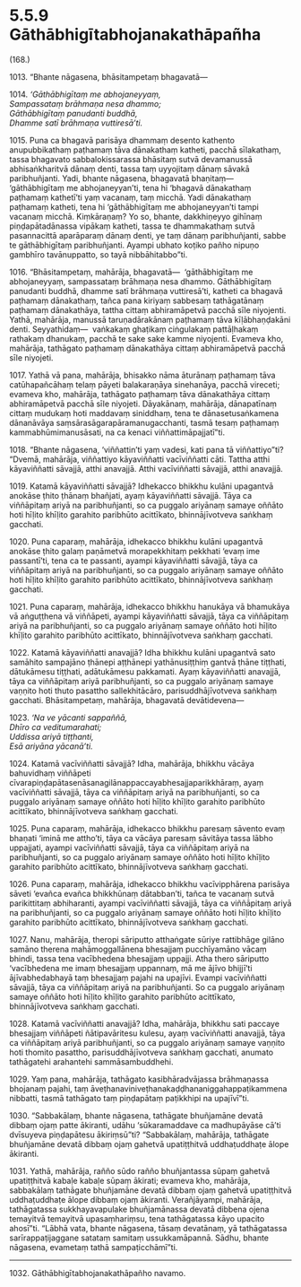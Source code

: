 

# 5.5.9 Gāthābhigītabhojanakathāpañha




(168.)

1013\. “Bhante nāgasena, bhāsitampetaṃ bhagavatā—

1014\. _‘Gāthābhigītaṃ me abhojaneyyaṃ,_  
_Sampassataṃ brāhmaṇa nesa dhammo;_  
_Gāthābhigītaṃ panudanti buddhā,_  
_Dhamme satī brāhmaṇa vuttiresā’ti._  


1015\. Puna ca bhagavā parisāya dhammaṃ desento kathento anupubbikathaṃ paṭhamaṃ tāva dānakathaṃ katheti, pacchā sīlakathaṃ, tassa bhagavato sabbalokissarassa bhāsitaṃ sutvā devamanussā abhisaṅkharitvā dānaṃ denti, tassa taṃ uyyojitaṃ dānaṃ sāvakā paribhuñjanti. Yadi, bhante nāgasena, bhagavatā bhaṇitaṃ—  ‘gāthābhigītaṃ me abhojaneyyan’ti, tena hi ‘bhagavā dānakathaṃ paṭhamaṃ kathetī’ti yaṃ vacanaṃ, taṃ micchā. Yadi dānakathaṃ paṭhamaṃ katheti, tena hi ‘gāthābhigītaṃ me abhojaneyyan’ti tampi vacanaṃ micchā. Kiṃkāraṇaṃ? Yo so, bhante, dakkhiṇeyyo gihīnaṃ piṇḍapātadānassa vipākaṃ katheti, tassa te dhammakathaṃ sutvā pasannacittā aparāparaṃ dānaṃ denti, ye taṃ dānaṃ paribhuñjanti, sabbe te gāthābhigītaṃ paribhuñjanti. Ayampi ubhato koṭiko pañho nipuṇo gambhīro tavānuppatto, so tayā nibbāhitabbo”ti.

1016\. “Bhāsitampetaṃ, mahārāja, bhagavatā—  ‘gāthābhigītaṃ me abhojaneyyaṃ, sampassataṃ brāhmaṇa nesa dhammo. Gāthābhigītaṃ panudanti buddhā, dhamme satī brāhmaṇa vuttiresā’ti, katheti ca bhagavā paṭhamaṃ dānakathaṃ, tañca pana kiriyaṃ sabbesaṃ tathāgatānaṃ paṭhamaṃ dānakathāya, tattha cittaṃ abhiramāpetvā pacchā sīle niyojenti. Yathā, mahārāja, manussā taruṇadārakānaṃ paṭhamaṃ tāva kīḷābhaṇḍakāni denti. Seyyathidaṃ—  vaṅkakaṃ ghaṭikaṃ ciṅgulakaṃ pattāḷhakaṃ rathakaṃ dhanukaṃ, pacchā te sake sake kamme niyojenti. Evameva kho, mahārāja, tathāgato paṭhamaṃ dānakathāya cittaṃ abhiramāpetvā pacchā sīle niyojeti.

1017\. Yathā vā pana, mahārāja, bhisakko nāma āturānaṃ paṭhamaṃ tāva catūhapañcāhaṃ telaṃ pāyeti balakaraṇāya sinehanāya, pacchā vireceti; evameva kho, mahārāja, tathāgato paṭhamaṃ tāva dānakathāya cittaṃ abhiramāpetvā pacchā sīle niyojeti. Dāyakānaṃ, mahārāja, dānapatīnaṃ cittaṃ mudukaṃ hoti maddavaṃ siniddhaṃ, tena te dānasetusaṅkamena dānanāvāya saṃsārasāgarapāramanugacchanti, tasmā tesaṃ paṭhamaṃ kammabhūmimanusāsati, na ca kenaci viññattimāpajjatī”ti.

1018\. “Bhante nāgasena, ‘viññattin’ti yaṃ vadesi, kati pana tā viññattiyo”ti? “Dvemā, mahārāja, viññattiyo kāyaviññatti vacīviññatti cāti. Tattha atthi kāyaviññatti sāvajjā, atthi anavajjā. Atthi vacīviññatti sāvajjā, atthi anavajjā.

1019\. Katamā kāyaviññatti sāvajjā? Idhekacco bhikkhu kulāni upagantvā anokāse ṭhito ṭhānaṃ bhañjati, ayaṃ kāyaviññatti sāvajjā. Tāya ca viññāpitaṃ ariyā na paribhuñjanti, so ca puggalo ariyānaṃ samaye oññāto hoti hīḷito khīḷito garahito paribhūto acittīkato, bhinnājīvotveva saṅkhaṃ gacchati.

1020\. Puna caparaṃ, mahārāja, idhekacco bhikkhu kulāni upagantvā anokāse ṭhito galaṃ paṇāmetvā morapekkhitaṃ pekkhati ‘evaṃ ime passantī’ti, tena ca te passanti, ayampi kāyaviññatti sāvajjā, tāya ca viññāpitaṃ ariyā na paribhuñjanti, so ca puggalo ariyānaṃ samaye oññāto hoti hīḷito khīḷito garahito paribhūto acittīkato, bhinnājīvotveva saṅkhaṃ gacchati.

1021\. Puna caparaṃ, mahārāja, idhekacco bhikkhu hanukāya vā bhamukāya vā aṅguṭṭhena vā viññāpeti, ayampi kāyaviññatti sāvajjā, tāya ca viññāpitaṃ ariyā na paribhuñjanti, so ca puggalo ariyānaṃ samaye oññāto hoti hīḷito khīḷito garahito paribhūto acittīkato, bhinnājīvotveva saṅkhaṃ gacchati.

1022\. Katamā kāyaviññatti anavajjā? Idha bhikkhu kulāni upagantvā sato samāhito sampajāno ṭhānepi aṭṭhānepi yathānusiṭṭhiṃ gantvā ṭhāne tiṭṭhati, dātukāmesu tiṭṭhati, adātukāmesu pakkamati. Ayaṃ kāyaviññatti anavajjā, tāya ca viññāpitaṃ ariyā paribhuñjanti, so ca puggalo ariyānaṃ samaye vaṇṇito hoti thuto pasattho sallekhitācāro, parisuddhājīvotveva saṅkhaṃ gacchati. Bhāsitampetaṃ, mahārāja, bhagavatā devātidevena—

1023\. _‘Na ve yācanti sappaññā,_  
_Dhīro ca veditumarahati;_  
_Uddissa ariyā tiṭṭhanti,_  
_Esā ariyāna yācanā’ti._  


1024\. Katamā vacīviññatti sāvajjā? Idha, mahārāja, bhikkhu vācāya bahuvidhaṃ viññāpeti cīvarapiṇḍapātasenāsanagilānappaccayabhesajjaparikkhāraṃ, ayaṃ vacīviññatti sāvajjā, tāya ca viññāpitaṃ ariyā na paribhuñjanti, so ca puggalo ariyānaṃ samaye oññāto hoti hīḷito khīḷito garahito paribhūto acittīkato, bhinnājīvotveva saṅkhaṃ gacchati.

1025\. Puna caparaṃ, mahārāja, idhekacco bhikkhu paresaṃ sāvento evaṃ bhaṇati ‘iminā me attho’ti, tāya ca vācāya paresaṃ sāvitāya tassa lābho uppajjati, ayampi vacīviññatti sāvajjā, tāya ca viññāpitaṃ ariyā na paribhuñjanti, so ca puggalo ariyānaṃ samaye oññāto hoti hīḷito khīḷito garahito paribhūto acittīkato, bhinnājīvotveva saṅkhaṃ gacchati.

1026\. Puna caparaṃ, mahārāja, idhekacco bhikkhu vacīvipphārena parisāya sāveti ‘evañca evañca bhikkhūnaṃ dātabban’ti, tañca te vacanaṃ sutvā parikittitaṃ abhiharanti, ayampi vacīviññatti sāvajjā, tāya ca viññāpitaṃ ariyā na paribhuñjanti, so ca puggalo ariyānaṃ samaye oññāto hoti hīḷito khīḷito garahito paribhūto acittīkato, bhinnājīvotveva saṅkhaṃ gacchati.

1027\. Nanu, mahārāja, theropi sāriputto atthaṅgate sūriye rattibhāge gilāno samāno therena mahāmoggallānena bhesajjaṃ pucchīyamāno vācaṃ bhindi, tassa tena vacībhedena bhesajjaṃ uppajji. Atha thero sāriputto ‘vacībhedena me imaṃ bhesajjaṃ uppannaṃ, mā me ājīvo bhijjī’ti ājīvabhedabhayā taṃ bhesajjaṃ pajahi na upajīvi. Evampi vacīviññatti sāvajjā, tāya ca viññāpitaṃ ariyā na paribhuñjanti. So ca puggalo ariyānaṃ samaye oññāto hoti hīḷito khīḷito garahito paribhūto acittīkato, bhinnājīvotveva saṅkhaṃ gacchati.

1028\. Katamā vacīviññatti anavajjā? Idha, mahārāja, bhikkhu sati paccaye bhesajjaṃ viññāpeti ñātipavāritesu kulesu, ayaṃ vacīviññatti anavajjā, tāya ca viññāpitaṃ ariyā paribhuñjanti, so ca puggalo ariyānaṃ samaye vaṇṇito hoti thomito pasattho, parisuddhājīvotveva saṅkhaṃ gacchati, anumato tathāgatehi arahantehi sammāsambuddhehi.

1029\. Yaṃ pana, mahārāja, tathāgato kasibhāradvājassa brāhmaṇassa bhojanaṃ pajahi, taṃ āveṭhanaviniveṭhanakaḍḍhananiggahappaṭikammena nibbatti, tasmā tathāgato taṃ piṇḍapātaṃ paṭikkhipi na upajīvī”ti.

1030\. “Sabbakālaṃ, bhante nāgasena, tathāgate bhuñjamāne devatā dibbaṃ ojaṃ patte ākiranti, udāhu ‘sūkaramaddave ca madhupāyāse cā’ti dvīsuyeva piṇḍapātesu ākiriṃsū”ti? “Sabbakālaṃ, mahārāja, tathāgate bhuñjamāne devatā dibbaṃ ojaṃ gahetvā upatiṭṭhitvā uddhaṭuddhaṭe ālope ākiranti.

1031\. Yathā, mahārāja, rañño sūdo rañño bhuñjantassa sūpaṃ gahetvā upatiṭṭhitvā kabaḷe kabaḷe sūpaṃ ākirati; evameva kho, mahārāja, sabbakālaṃ tathāgate bhuñjamāne devatā dibbaṃ ojaṃ gahetvā upatiṭṭhitvā uddhaṭuddhaṭe ālope dibbaṃ ojaṃ ākiranti. Verañjāyampi, mahārāja, tathāgatassa sukkhayavapulake bhuñjamānassa devatā dibbena ojena temayitvā temayitvā upasaṃhariṃsu, tena tathāgatassa kāyo upacito ahosī”ti. “Lābhā vata, bhante nāgasena, tāsaṃ devatānaṃ, yā tathāgatassa sarīrappaṭijaggane satataṃ samitaṃ ussukkamāpannā. Sādhu, bhante nāgasena, evametaṃ tathā sampaṭicchāmī”ti.

---

1032\. Gāthābhigītabhojanakathāpañho navamo.





